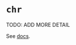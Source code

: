 # `chr`

TODO: ADD MORE DETAIL

See [docs][docs].

[docs]: https://docs.python.org/3/library/functions.html#chr
